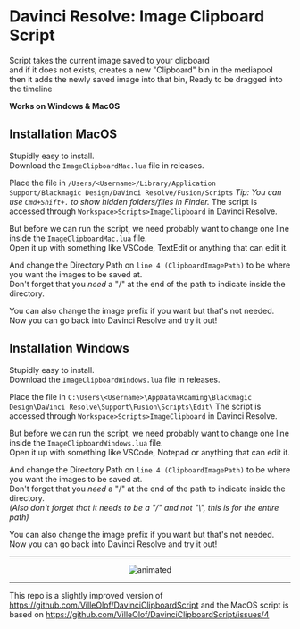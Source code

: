 # Davinci Resolve: Image Clipboard Script
Script takes the current image saved to your clipboard  
and if it does not exists, creates a new "Clipboard" bin in the mediapool  
then it adds the newly saved image into that bin, Ready to be dragged into the timeline

**Works on Windows & MacOS**

## Installation MacOS
Stupidly easy to install.  
Download the `ImageClipboardMac.lua` file in releases.

Place the file in `/Users/<Username>/Library/Application Support/Blackmagic Design/DaVinci Resolve/Fusion/Scripts`
*Tip: You can use `Cmd+Shift+.` to show hidden folders/files in Finder.*
The script is accessed through `Workspace>Scripts>ImageClipboard` in Davinci Resolve.  

But before we can run the script, we need probably want to change one line inside the `ImageClipboardMac.lua` file.  
Open it up with something like VSCode, TextEdit or anything that can edit it.  

And change the Directory Path on `line 4 (ClipboardImagePath)` to be where you want the images to be saved at.  
Don't forget that you *need* a "/" at the end of the path to indicate inside the directory.  

You can also change the image prefix if you want but that's not needed.
Now you can go back into Davinci Resolve and try it out!

## Installation Windows
Stupidly easy to install.  
Download the `ImageClipboardWindows.lua` file in releases.

Place the file in `C:\Users\<Username>\AppData\Roaming\Blackmagic Design\DaVinci Resolve\Support\Fusion\Scripts\Edit\`
The script is accessed through `Workspace>Scripts>ImageClipboard` in Davinci Resolve.  

But before we can run the script, we need probably want to change one line inside the `ImageClipboardWindows.lua` file.  
Open it up with something like VSCode, Notepad or anything that can edit it.  

And change the Directory Path on `line 4 (ClipboardImagePath)` to be where you want the images to be saved at.  
Don't forget that you *need* a "/" at the end of the path to indicate inside the directory.  
*(Also don't forget that it needs to be a "/" and not "\\", this is for the entire path)*

You can also change the image prefix if you want but that's not needed.  
Now you can go back into Davinci Resolve and try it out!  

---
<p align="center">
  <img src="https://github.com/VilleOlof/DavinciClipboardScript/blob/main/Example.gif" alt="animated" />
</p>


---
This repo is a slightly improved version of https://github.com/VilleOlof/DavinciClipboardScript and the MacOS script is based on https://github.com/VilleOlof/DavinciClipboardScript/issues/4
